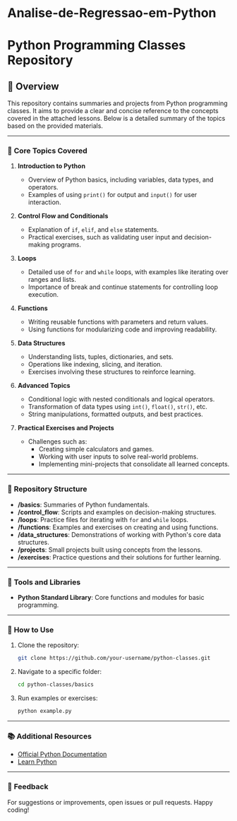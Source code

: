 # Analise-de-Regressao-em-Python
# Python Programming Classes Repository

## 📝 Overview
This repository contains summaries and projects from Python programming classes. It aims to provide a clear and concise reference to the concepts covered in the attached lessons. Below is a detailed summary of the topics based on the provided materials.

---

### 🧠 **Core Topics Covered**

1. **Introduction to Python**
   - Overview of Python basics, including variables, data types, and operators.
   - Examples of using `print()` for output and `input()` for user interaction.

2. **Control Flow and Conditionals**
   - Explanation of `if`, `elif`, and `else` statements.
   - Practical exercises, such as validating user input and decision-making programs.

3. **Loops**
   - Detailed use of `for` and `while` loops, with examples like iterating over ranges and lists.
   - Importance of break and continue statements for controlling loop execution.

4. **Functions**
   - Writing reusable functions with parameters and return values.
   - Using functions for modularizing code and improving readability.

5. **Data Structures**
   - Understanding lists, tuples, dictionaries, and sets.
   - Operations like indexing, slicing, and iteration.
   - Exercises involving these structures to reinforce learning.

6. **Advanced Topics**
   - Conditional logic with nested conditionals and logical operators.
   - Transformation of data types using `int()`, `float()`, `str()`, etc.
   - String manipulations, formatted outputs, and best practices.

7. **Practical Exercises and Projects**
   - Challenges such as:
     - Creating simple calculators and games.
     - Working with user inputs to solve real-world problems.
     - Implementing mini-projects that consolidate all learned concepts.

---

### 📁 **Repository Structure**
- **/basics**: Summaries of Python fundamentals.
- **/control_flow**: Scripts and examples on decision-making structures.
- **/loops**: Practice files for iterating with `for` and `while` loops.
- **/functions**: Examples and exercises on creating and using functions.
- **/data_structures**: Demonstrations of working with Python's core data structures.
- **/projects**: Small projects built using concepts from the lessons.
- **/exercises**: Practice questions and their solutions for further learning.

---

### 🔧 **Tools and Libraries**
- **Python Standard Library**: Core functions and modules for basic programming.

---

### 📌 **How to Use**
1. Clone the repository:
   ```bash
   git clone https://github.com/your-username/python-classes.git
   ```
2. Navigate to a specific folder:
   ```bash
   cd python-classes/basics
   ```
3. Run examples or exercises:
   ```bash
   python example.py
   ```

---

### 📚 **Additional Resources**
- [Official Python Documentation](https://docs.python.org/3/)
- [Learn Python](https://www.learnpython.org/)

---

### 💬 **Feedback**
For suggestions or improvements, open issues or pull requests. Happy coding!


